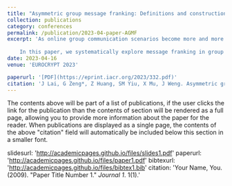 ```yaml
---
title: "Asymmetric group message franking: Definitions and constructions"
collection: publications
category: conferences
permalink: /publication/2023-04-paper-AGMF
excerpt: 'As online group communication scenarios become more and more common these years,  malicious or unpleasant messages are much easier to spread on the internet. Message franking is a crucial cryptographic mechanism designed for content moderation in online end-to-end messaging systems, allowing the receiver of a malicious message to report the message to the moderator. Unfortunately, the existing message franking schemes  only consider  1-1 communication scenarios. 
	
	In this paper, we systematically explore message franking in group communication scenarios. We introduce the notion of asymmetric group message franking (AGMF), and formalize its  security requirements. Then, we provide a framework of constructing AGMF from a new primitive, called HPSKEM. We also give a construction of HPSKEM based on the DDH assumption. Plugging the concrete  HPSKEM scheme  into our AGMF framework, we obtain a DDH-based AGMF scheme, which supports message franking in group communication scenarios.'
date: 2023-04-16
venue: 'EUROCRYPT 2023'

paperurl: '[PDF](https://eprint.iacr.org/2023/332.pdf)'
citation: 'J Lai, G Zeng*, Z Huang, SM Yiu, X Mu, J Weng. Asymmetric group message franking: Definitions and constructions. EUROCRYPT 2023'
---
```

The contents above will be part of a list of publications, if the user clicks the link for the publication than the contents of section will be rendered as a full page, allowing you to provide more information about the paper for the reader. When publications are displayed as a single page, the contents of the above "citation" field will automatically be included below this section in a smaller font.

slidesurl: 'http://academicpages.github.io/files/slides1.pdf'
paperurl: 'http://academicpages.github.io/files/paper1.pdf'
bibtexurl: 'http://academicpages.github.io/files/bibtex1.bib'
citation: 'Your Name, You. (2009). &quot;Paper Title Number 1.&quot; <i>Journal 1</i>. 1(1).'
